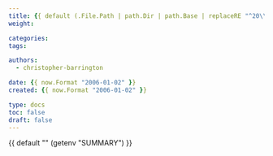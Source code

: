 ```yaml
---
title: {{ default (.File.Path | path.Dir | path.Base | replaceRE "^20\\d+-\\d+-\\d+-" "" | humanize | title) (getenv "TITLE") }}
weight:

categories:
tags:

authors:
  - christopher-barrington

date: {{ now.Format "2006-01-02" }}
created: {{ now.Format "2006-01-02" }}

type: docs
toc: false
draft: false
---
```


{{ default "<!-- Anything here is included in the summary. -->" (getenv "SUMMARY") }}

<!--more-->
